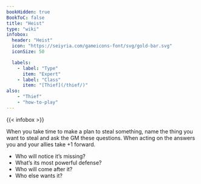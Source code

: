 ```yaml
---
bookHidden: true
BookToC: false
title: "Heist"
type: "wiki"
infobox:
  header: "Heist"
  icon: "https://seiyria.com/gameicons-font/svg/gold-bar.svg"
  iconSize: 50

  labels:
    - label: "Type"
      item: "Expert"
    - label: "Class"
      item: "[Thief](/thief/)"
also:
    - "Thief"
    - "how-to-play"
---
```


{{< infobox >}}

When you take time to make a plan to steal something, name the thing you want to steal and ask the GM these questions. When acting on the answers you and your allies take +1 forward.
* Who will notice it’s missing?
* What’s its most powerful defense?
* Who will come after it?
* Who else wants it?